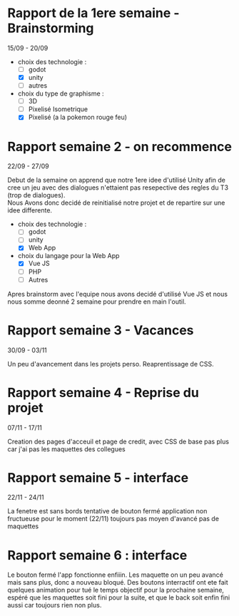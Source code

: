 # Rapport de la 1ere semaine - Brainstorming 
15/09 - 20/09 
- choix des technologie :
    - [ ] godot
    - [x] unity
    - [ ] autres
- choix du type de graphisme :
    - [ ] 3D
    - [ ] Pixelisé Isometrique
    - [x] Pixelisé (a la pokemon rouge feu)

# Rapport semaine 2 - on recommence
22/09 - 27/09

Debut de la semaine on apprend que notre 1ere idee d'utilisé Unity afin de cree un jeu avec des dialogues n'ettaient pas resepective des regles du T3 (trop de dialogues). <br>
Nous 
Avons donc decidé de reinitialisé notre projet et de repartire sur une idee differente. 
- choix des technologie :
    - [ ] godot
    - [ ] unity
    - [x] Web App
- choix du langage pour la Web App
    - [x] Vue JS
    - [ ] PHP
    - [ ] Autres

Apres brainstorm avec l'equipe nous avons decidé d'utilisé Vue JS et nous nous somme deonné 2 semaine pour prendre en main l'outil.

# Rapport semaine 3 - Vacances
30/09 - 03/11

Un peu d'avancement dans les projets perso.
Reaprentissage de CSS.

# Rapport semaine 4 - Reprise du projet
07/11 - 17/11

Creation des pages d'acceuil et page de credit, avec CSS de base
pas plus car j'ai pas les maquettes des collegues

# Rapport semaine 5 - interface

22/11 - 24/11

La fenetre est sans bords
tentative de bouton fermé application non fructueuse pour le moment (22/11)
toujours pas moyen d'avancé pas de maquettes

# Rapport semaine 6 : interface

Le bouton fermé l'app fonctionne enfiiin.
Les maquette on un peu avancé mais sans plus, donc a nouveau bloqué.
Des boutons interractif ont ete fait
quelques animation pour tué le temps
objectif pour la prochaine semaine, espéré que les maquettes soit fini pour la suite, et que le back soit enfin fini aussi car toujours rien non plus.